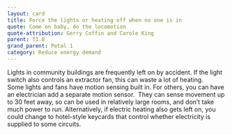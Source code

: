```yaml
---
layout: card
title: Force the lights or heating off when no one is in
quote: Come on baby, do the locomotion
quote-attribution: Gerry Coffin and Carole King
parent: T1.8
grand_parent: Petal 1
category: Reduce energy demand
---
```


Lights in community buildings are frequently left on by accident. If the light switch also controls an extractor fan, this can waste a lot of heating. <br/>Some lights and fans have motion sensing built in. For others, you can have an electrician add a separate motion sensor.  They can sense movement up to 30 feet away, so can be used in relatively large rooms, and don’t take much power to run. Alternatively, if electric heating also gets left on, you could change to hotel-style keycards that control whether electricity is supplied to some circuits.


